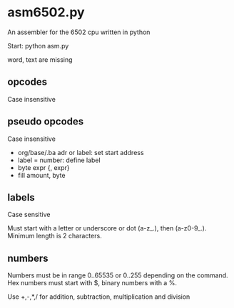 # asm6502.py
An assembler for the 6502 cpu written in python

Start: python asm.py

word, text are missing

## opcodes
Case insensitive

## pseudo opcodes
Case insensitive
* org/base/.ba adr or label: set start address
* label = number: define label
* byte expr {, expr}
* fill amount, byte

## labels
Case sensitive

Must start with a letter or underscore or dot (a-z_.), then (a-z0-9_.). Minimum length is 2 characters.

## numbers
Numbers must be in range 0..65535 or 0..255 depending on the command.
Hex numbers must start with $, binary numbers with a %.

Use +,-,*,/ for addition, subtraction, multiplication and division